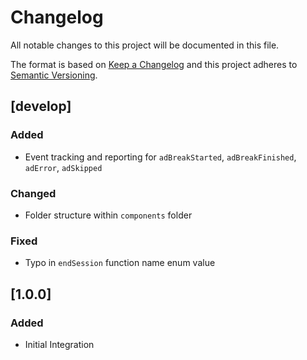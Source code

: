 # Changelog
All notable changes to this project will be documented in this file.

The format is based on [Keep a Changelog](http://keepachangelog.com/)
and this project adheres to [Semantic Versioning](http://semver.org/).

## [develop]
### Added
- Event tracking and reporting for `adBreakStarted`, `adBreakFinished`, `adError`, `adSkipped` 

### Changed
- Folder structure within `components` folder

### Fixed
- Typo in `endSession` function name enum value

## [1.0.0]
### Added
- Initial Integration
